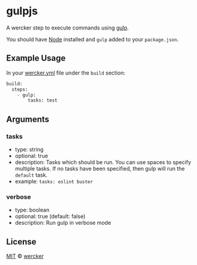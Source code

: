 # gulpjs
A wercker step to execute commands using [gulp][gulp].

You should have [Node][node] installed and `gulp` added to your `package.json`.

## Example Usage
In your [wercker.yml][wercker-yml] file under the `build` section:

``` bash
build:
  steps:
    - gulp:
        tasks: test
```

## Arguments
### tasks
- type: string
- optional: true
- description: Tasks which should be run. You can use spaces to specify multiple
tasks. If no tasks have been specified, then gulp will run the `default` task.
- example: `tasks: eslint buster`

### verbose
- type: boolean
- optional: true (default: false)
- description: Run gulp in verbose mode

## License
[MIT](https://tldrlegal.com/license/mit-license) © [wercker](http://wercker.com)

[gulp]: http://gulpjs.com
[node]: http://nodejs.org/download/
[wercker-yml]: http://devcenter.wercker.com/articles/werckeryml/
